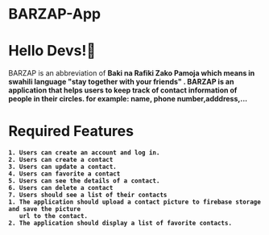 # BARZAP-App

#  Hello Devs!&#128075;

BARZAP is an abbreviation of <strong>Baki na Rafiki Zako Pamoja<strong> which means in swahili language "stay together with your friends" . 
BARZAP is an application that helps users to keep track of contact information of people in their circles.
for example: name, phone number,adddress,...

# Required Features
   
    1. Users can create an account and log in.
    2. Users can create a contact
    3. Users can update a contact.
    4. Users can favorite a contact
    5. Users can see the details of a contact.
    6. Users can delete a contact
    7. Users should see a list of their contacts
    1. The application should upload a contact picture to firebase storage and save the picture
       url to the contact.
    2. The application should display a list of favorite contacts.

